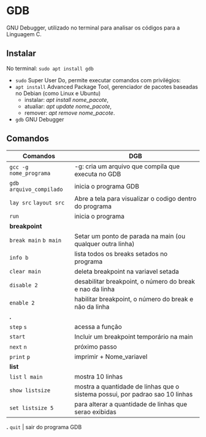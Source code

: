 # GDB

GNU Debugger, utilizado no terminal para analisar os códigos para a Linguagem C.

## Instalar

No terminal: 
`sudo apt install gdb`

- `sudo`    Super User Do, permite executar comandos com privilégios:
- `apt install`     Advanced Package Tool, gerenciador de pacotes baseadas no Debian (como Linux e Ubuntu)
    - instalar: *apt install nome_pacote*,
    - atualiar: *apt update nome_pacote*,
    - remover: *apt remove nome_pacote*.
- `gdb` GNU Debugger

## Comandos

Comandos | DGB
-|- 
`gcc -g nome_programa` | -g: cria um arquivo que compila que executa no GDB
`gdb arquivo_compilado` | inicia o programa GDB
`lay src` `layout src`| Abre a tela para visualizar o codigo dentro do programa
`run` | inicia o programa 
**breakpoint** | 
`break main` `b main` | Setar um ponto de parada na main (ou qualquer outra linha)
`info b` | lista todos os breaks setados no programa
`clear main` | deleta breakpoint na variavel setada
`disable 2` | desabilitar breakpoint, o número do break e nao da linha
`enable 2` | habilitar breakpoint, o número do break e não da linha
**.** |
`step` `s` | acessa a função
`start` | Incluir um breakpoint temporário na main
`next` `n` | próximo passo
`print` `p`| imprimir + Nome_variavel
**list** | 
`list` `l main` | mostra 10 linhas
`show listsize` | mostra a quantidade de linhas que o sistema possui, por padrao sao 10 linhas
`set listsize 5` | para alterar a quantidade de linhas que serao exibidas
**.**
`quit` | sair do programa GDB
